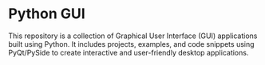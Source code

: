 # Python GUI
This repository is a collection of Graphical User Interface (GUI) applications built using Python. It includes projects, examples, and code snippets using PyQt/PySide to create interactive and user-friendly desktop applications.
